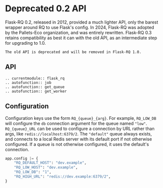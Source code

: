 # Deprecated 0.2 API

Flask-RQ 0.2, released in 2012, provided a much lighter API, only the barest
wrapper around RQ to use Flask's config. In 2024, Flask-RQ was adopted by the
Pallets-Eco organization, and was entirely rewritten. Flask-RQ 0.3 retains
compatibility as best it can with the old API, as an intermediate step for
upgrading to 1.0.

```{deprecated} 0.3
The old API is deprecated and will be removed in Flask-RQ 1.0.
```

## API

```{eval-rst}
.. currentmodule:: flask_rq
.. autofunction:: job
.. autofunction:: get_queue
.. autofunction:: get_worker
```

## Configuration

Configuration keys use the form `RQ_{queue}_{arg}`. For example, `RQ_LOW_DB`
will configure the `db` connection argument for the queue named `"low"`.
`RQ_{queue}_URL` can be used to configure a connection by URL rather than args,
like `redis://localhost:6379/2`. The `"default"` queue always exists, and
connects to a local Redis server with its default port if not otherwise
configured. If a queue is not otherwise configured, it uses the default's
connection.

```python
app.config |= {
    "RQ_DEFAULT_HOST": "dev.example",
    "RQ_LOW_HOST": "dev.example",
    "RQ_LOW_DB": "1",
    "RQ_HIGH_URL": "redis://dev.example:6379/2",
}
```
